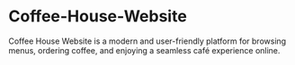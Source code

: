 # Coffee-House-Website
Coffee House Website is a modern and user-friendly platform for browsing menus, ordering coffee, and enjoying a seamless café experience online.
